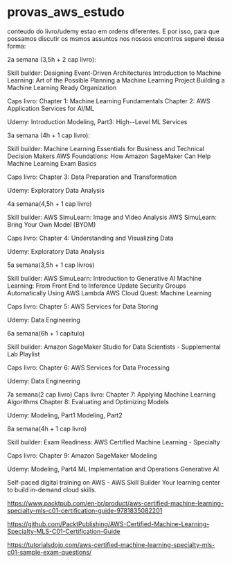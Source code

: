 # provas_aws_estudo


 conteudo do livro/udemy estao em ordens diferentes. E por isso, para que possamos discutir os msmos assuntos nos nossos encontros separei dessa forma:
 
2a semana (3,5h + 2 cap livro):


Skill builder:
Designing Event-Driven Architectures
Introduction to Machine Learning: Art of the Possible
Planning a Machine Learning Project
Building a Machine Learning Ready Organization


Caps livro:
Chapter 1: Machine Learning Fundamentals
Chapter 2: AWS Application Services for AI/ML
 
 
Udemy:
Introduction
Modeling, Part3: High--Level ML Services
 
 
 
3a semana (4h + 1 cap livro):


Skill builder:
Machine Learning Essentials for Business and Technical Decision Makers
AWS Foundations: How Amazon SageMaker Can Help
Machine Learning Exam Basics


Caps livro:
Chapter 3: Data Preparation and Transformation
 
Udemy:
Exploratory Data Analysis
 
 
4a semana(4,5h + 1 cap livro)


Skill builder:
AWS SimuLearn: Image and Video Analysis
AWS SimuLearn: Bring Your Own Model (BYOM)
 
Caps livro:
Chapter 4: Understanding and Visualizing Data
 
Udemy:
Exploratory Data Analysis
 
 
 
5a semana(3,5h + 1 cap livros)


Skill builder:
AWS SimuLearn: Introduction to Generative AI
Machine Learning: From Front End to Inference
Update Security Groups Automatically Using AWS Lambda
AWS Cloud Quest: Machine Learning


Caps livro:
Chapter 5: AWS Services for Data Storing
 
Udemy:
Data Engineering
 
 
 
 
6a semana(6h + 1 capitulo)


Skill builder:
Amazon SageMaker Studio for Data Scientists - Supplemental Lab Playlist

Caps livro:
Chapter 6: AWS Services for Data Processing
 
Udemy:
Data Engineering
 
 
7a semana(2 cap livro)
Caps livro:
Chapter 7: Applying Machine Learning Algorithms
Chapter 8: Evaluating and Optimizing Models
 
Udemy:
Modeling, Part1
Modeling, Part2
 
 
 
8a semana(4h + 1 cap livro)


Skill builder:
Exam Readiness: AWS Certified Machine Learning - Specialty


Caps livro:
Chapter 9: Amazon SageMaker Modeling
 
Udemy:
Modeling, Part4
ML Implementation and Operations
Generative AI
 
 
Self-paced digital training on AWS - AWS Skill Builder
Your learning center to build in-demand cloud skills.

https://www.packtpub.com/en-br/product/aws-certified-machine-learning-specialty-mls-c01-certification-guide-9781835082201

https://github.com/PacktPublishing/AWS-Certified-Machine-Learning-Specialty-MLS-C01-Certification-Guide

https://tutorialsdojo.com/aws-certified-machine-learning-specialty-mls-c01-sample-exam-questions/
